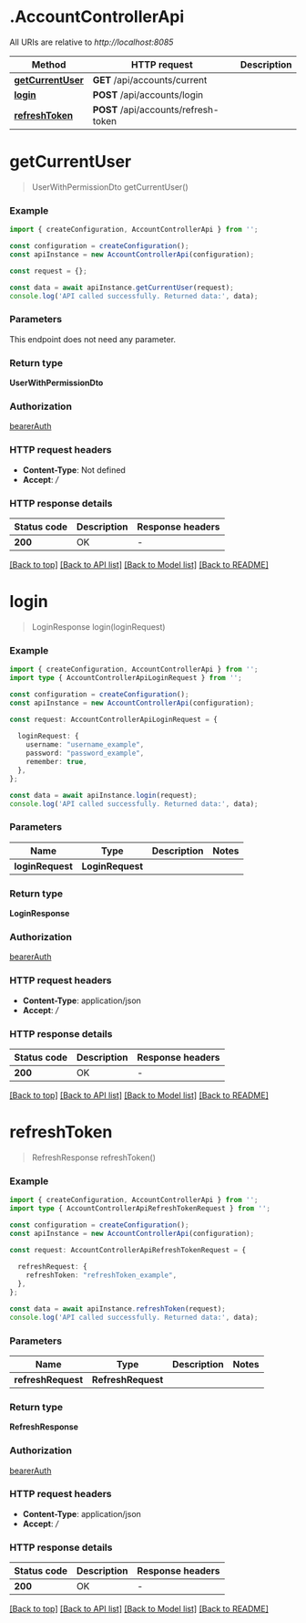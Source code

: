 # .AccountControllerApi

All URIs are relative to *http://localhost:8085*

Method | HTTP request | Description
------------- | ------------- | -------------
[**getCurrentUser**](AccountControllerApi.md#getCurrentUser) | **GET** /api/accounts/current | 
[**login**](AccountControllerApi.md#login) | **POST** /api/accounts/login | 
[**refreshToken**](AccountControllerApi.md#refreshToken) | **POST** /api/accounts/refresh-token | 


# **getCurrentUser**
> UserWithPermissionDto getCurrentUser()


### Example


```typescript
import { createConfiguration, AccountControllerApi } from '';

const configuration = createConfiguration();
const apiInstance = new AccountControllerApi(configuration);

const request = {};

const data = await apiInstance.getCurrentUser(request);
console.log('API called successfully. Returned data:', data);
```


### Parameters
This endpoint does not need any parameter.


### Return type

**UserWithPermissionDto**

### Authorization

[bearerAuth](README.md#bearerAuth)

### HTTP request headers

 - **Content-Type**: Not defined
 - **Accept**: */*


### HTTP response details
| Status code | Description | Response headers |
|-------------|-------------|------------------|
**200** | OK |  -  |

[[Back to top]](#) [[Back to API list]](README.md#documentation-for-api-endpoints) [[Back to Model list]](README.md#documentation-for-models) [[Back to README]](README.md)

# **login**
> LoginResponse login(loginRequest)


### Example


```typescript
import { createConfiguration, AccountControllerApi } from '';
import type { AccountControllerApiLoginRequest } from '';

const configuration = createConfiguration();
const apiInstance = new AccountControllerApi(configuration);

const request: AccountControllerApiLoginRequest = {
  
  loginRequest: {
    username: "username_example",
    password: "password_example",
    remember: true,
  },
};

const data = await apiInstance.login(request);
console.log('API called successfully. Returned data:', data);
```


### Parameters

Name | Type | Description  | Notes
------------- | ------------- | ------------- | -------------
 **loginRequest** | **LoginRequest**|  |


### Return type

**LoginResponse**

### Authorization

[bearerAuth](README.md#bearerAuth)

### HTTP request headers

 - **Content-Type**: application/json
 - **Accept**: */*


### HTTP response details
| Status code | Description | Response headers |
|-------------|-------------|------------------|
**200** | OK |  -  |

[[Back to top]](#) [[Back to API list]](README.md#documentation-for-api-endpoints) [[Back to Model list]](README.md#documentation-for-models) [[Back to README]](README.md)

# **refreshToken**
> RefreshResponse refreshToken()


### Example


```typescript
import { createConfiguration, AccountControllerApi } from '';
import type { AccountControllerApiRefreshTokenRequest } from '';

const configuration = createConfiguration();
const apiInstance = new AccountControllerApi(configuration);

const request: AccountControllerApiRefreshTokenRequest = {
  
  refreshRequest: {
    refreshToken: "refreshToken_example",
  },
};

const data = await apiInstance.refreshToken(request);
console.log('API called successfully. Returned data:', data);
```


### Parameters

Name | Type | Description  | Notes
------------- | ------------- | ------------- | -------------
 **refreshRequest** | **RefreshRequest**|  |


### Return type

**RefreshResponse**

### Authorization

[bearerAuth](README.md#bearerAuth)

### HTTP request headers

 - **Content-Type**: application/json
 - **Accept**: */*


### HTTP response details
| Status code | Description | Response headers |
|-------------|-------------|------------------|
**200** | OK |  -  |

[[Back to top]](#) [[Back to API list]](README.md#documentation-for-api-endpoints) [[Back to Model list]](README.md#documentation-for-models) [[Back to README]](README.md)


